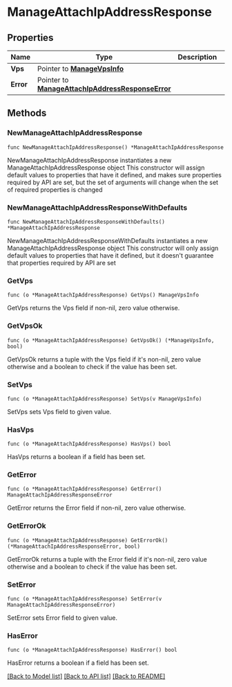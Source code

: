 # ManageAttachIpAddressResponse

## Properties

Name | Type | Description | Notes
------------ | ------------- | ------------- | -------------
**Vps** | Pointer to [**ManageVpsInfo**](ManageVpsInfo.md) |  | [optional] 
**Error** | Pointer to [**ManageAttachIpAddressResponseError**](ManageAttachIpAddressResponseError.md) |  | [optional] 

## Methods

### NewManageAttachIpAddressResponse

`func NewManageAttachIpAddressResponse() *ManageAttachIpAddressResponse`

NewManageAttachIpAddressResponse instantiates a new ManageAttachIpAddressResponse object
This constructor will assign default values to properties that have it defined,
and makes sure properties required by API are set, but the set of arguments
will change when the set of required properties is changed

### NewManageAttachIpAddressResponseWithDefaults

`func NewManageAttachIpAddressResponseWithDefaults() *ManageAttachIpAddressResponse`

NewManageAttachIpAddressResponseWithDefaults instantiates a new ManageAttachIpAddressResponse object
This constructor will only assign default values to properties that have it defined,
but it doesn't guarantee that properties required by API are set

### GetVps

`func (o *ManageAttachIpAddressResponse) GetVps() ManageVpsInfo`

GetVps returns the Vps field if non-nil, zero value otherwise.

### GetVpsOk

`func (o *ManageAttachIpAddressResponse) GetVpsOk() (*ManageVpsInfo, bool)`

GetVpsOk returns a tuple with the Vps field if it's non-nil, zero value otherwise
and a boolean to check if the value has been set.

### SetVps

`func (o *ManageAttachIpAddressResponse) SetVps(v ManageVpsInfo)`

SetVps sets Vps field to given value.

### HasVps

`func (o *ManageAttachIpAddressResponse) HasVps() bool`

HasVps returns a boolean if a field has been set.

### GetError

`func (o *ManageAttachIpAddressResponse) GetError() ManageAttachIpAddressResponseError`

GetError returns the Error field if non-nil, zero value otherwise.

### GetErrorOk

`func (o *ManageAttachIpAddressResponse) GetErrorOk() (*ManageAttachIpAddressResponseError, bool)`

GetErrorOk returns a tuple with the Error field if it's non-nil, zero value otherwise
and a boolean to check if the value has been set.

### SetError

`func (o *ManageAttachIpAddressResponse) SetError(v ManageAttachIpAddressResponseError)`

SetError sets Error field to given value.

### HasError

`func (o *ManageAttachIpAddressResponse) HasError() bool`

HasError returns a boolean if a field has been set.


[[Back to Model list]](../README.md#documentation-for-models) [[Back to API list]](../README.md#documentation-for-api-endpoints) [[Back to README]](../README.md)


